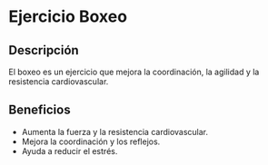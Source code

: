 # Ejercicio Boxeo

## Descripción
El boxeo es un ejercicio que mejora la coordinación, la agilidad y la resistencia cardiovascular.

## Beneficios
- Aumenta la fuerza y la resistencia cardiovascular.
- Mejora la coordinación y los reflejos.
- Ayuda a reducir el estrés.